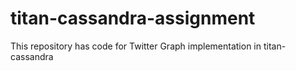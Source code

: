 titan-cassandra-assignment
==========================

This repository has code for Twitter Graph implementation in titan-cassandra
